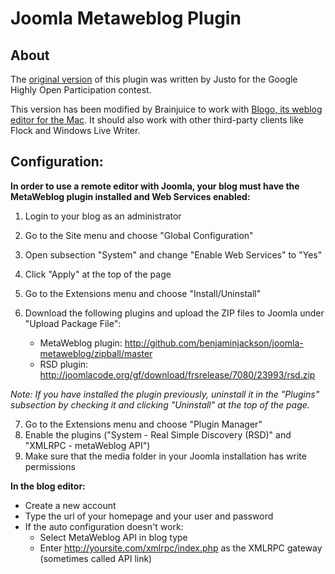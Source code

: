 # Joomla Metaweblog Plugin

## About

The [original version](http://joomlacode.org/gf/project/metaweblogapi/frs/) of this plugin was written by Justo for the Google Highly Open Participation contest.

This version has been modified by Brainjuice to work with [Blogo, its weblog editor for the Mac](http://drinkbrainjuice.com/blogo). It should also work with other third-party clients like Flock and Windows Live Writer.

## Configuration:

**In order to use a remote editor with Joomla, your blog must have the MetaWeblog plugin installed and Web Services enabled:**

1. Login to your blog as an administrator
2. Go to the Site menu and choose "Global Configuration" 
3. Open subsection "System" and change "Enable Web Services" to "Yes"
4. Click "Apply" at the top of the page
5. Go to the Extensions menu and choose "Install/Uninstall"
6. Download the following plugins and upload the ZIP files to Joomla under "Upload Package File":

    * MetaWeblog plugin: http://github.com/benjaminjackson/joomla-metaweblog/zipball/master
    * RSD plugin: http://joomlacode.org/gf/download/frsrelease/7080/23993/rsd.zip
  
  _Note: If you have installed the plugin previously, uninstall it in the "Plugins" subsection by checking it and clicking "Uninstall" at the top of the page._

7. Go to the Extensions menu and choose "Plugin Manager"
8. Enable the plugins ("System - Real Simple Discovery (RSD)" and "XMLRPC - metaWeblog API")
9. Make sure that the media folder in your Joomla installation has write permissions

**In the blog editor:**

* Create a new account
* Type the url of your homepage and your user and password
* If the auto configuration doesn't work:
    * Select MetaWeblog API in blog type
    * Enter http://yoursite.com/xmlrpc/index.php as the XMLRPC gateway (sometimes called API link)
